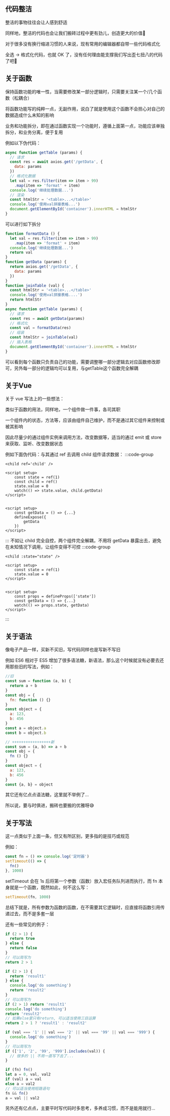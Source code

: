 代码整洁
---
整洁的事物往往会让人感到舒适

同样地，整洁的代码也会让我们搬砖过程中更有劲儿，创造更大的价值:100:

对于很多没有换行缩进习惯的人来说，现有常用的编辑器都自带一些代码格式化

全选 -> 格式化代码，也就 OK 了，没有任何理由能支撑我们写出歪七扭八的代码了吧:rofl:

关于函数
---
保持函数功能的唯一性，当需要修改某一部分逻辑时，只需要关注某一个/几个函数（松耦合）

将函数功能写的纯粹一点，无副作用，说白了就是使用这个函数不会担心对自己的数据造成什么未知的影响

业务和功能拆分，即在通过函数实现一个功能时，遵循上面第一点，功能应该单独拆分，和业务分离，便于复用

例如以下伪代码：
```js
async function getTable (params) {
  // 请求
  const res = await axios.get('/getData', {
    data: params
  })
  // 格式化数据
  let val = res.filter(item => item > 99)
    .map(item => 'format' + item)
  console.log('继续处理数据...')
  // 渲染
  const htmlStr = '<table>...</table>'
  console.log('使用val拼接表格...')
  document.getElementById('container').innerHTML = htmlStr
}
```
可以进行如下拆分
```js
function formatData () {
  let val = res.filter(item => item > 99)
    .map(item => 'format' + item)
  console.log('继续处理数据...')
  return val
}
function getData (params) {
  return axios.get('/getData', {
    data: params
  })
}
function joinTable (val) {
  const htmlStr = '<table>...</table>'
  console.log('使用val拼接表格....')
  return htmlStr
}
async function getTable (params) {
  // 请求
  const res = await getData(params) 
  // 格式化
  const val = formatData(res)
  // 组装
  const htmlStr = joinTable(val)
  // 插入表格
  document.getElementById('container').innerHTML = htmlStr
}
```
可以看到每个函数只负责自己的功能，需要调整哪一部分逻辑去对应函数修改即可，另外每一部分的逻辑均可以复用，与getTable这个函数完全解耦

关于Vue
---
关于 vue 写法上的一些想法：

类似于函数的用法，同样地，一个组件做一件事，各司其职

一个组件内的状态，方法等，应该由组件自己维护，而不是通过其它组件来控制或被其影响

因此尽量少的通过组件实例来调用方法，改变数据等，适当的通过 emit 或 store 来获取、监听、改变数据状态 

例如下面伪代码：与其通过 ref 去调用 child 组件请求数据：
:::code-group
```vue[parent.vue]
<child ref='child' />

<script setup>
    const state = ref(1)
    const child = ref()
    state.value = 0
    watch(() => state.value, child.getData)
</script>
```
```vue[child.vue]

<script setup>
    const getData = () => {...}
    defineExpose({
        getData
    })
</script>
```
:::
不如让 child 完全自控，两个组件完全解耦，不用将 getData 暴露出去，避免在未知情况下调用，让组件变得不可控
:::code-group
```vue[parent.vue]
<child :state="state" />

<script setup>
    const state = ref(1)
    state.value = 0
</script>
```
```vue[child.vue]

<script setup>
    const props = defineProps(['state'])
    const getData = () => {...}
    watch(() => props.state, getData)
</script>
```
:::

关于语法
---
像电子产品一样，买新不买旧，写代码同样也是写新不写旧

例如 ES6 相对于 ES5 增加了很多语法糖，新语法，那么这个时候就没有必要去还用那些旧的写法，例如：
```js
//旧
const sum = function (a, b) { 
  return a + b
} 
const obj = {
  fn: function () {}
}
const object = {
  a: 123,
  b: 456
}
const a = object.a
const b = object.b

// +++++++++++++++++新
const sum = (a, b) => a + b
const obj = { 
  fn () {}
}
const object = {
  a: 123,
  b: 456
}
const {a, b} = object
```
其它还有亿点点语法糖，这里就不举例了...

所以说，要与时俱进，搬砖也要搬的优雅呀:sweat_smile:

关于写法
---
这一点类似于上面一条，但又有所区别，更多指的是技巧或规范

例如：
```js
const fn = () => console.log('定时器')
setTimeout(() => {
  fn()
}, 1000)
```

setTimeout 会在 1s 后将第一个参数（函数）放入宏任务队列进而执行，而 fn 本身就是一个函数，既然如此，何不这么写：
```js
setTimeout(fn, 1000)
```
总结下就是，所有参数为函数的函数，在不需要其它逻辑时，应直接将函数引用传递过去，而不是多套一层

还有一些常见的例子：
```js
if (2 > 1) {
  return true
} else {
  return false
}
// 可以简写为
return 2 > 1
```
```js
if (2 > 1) {
  return 'result1'
} else {
  console.log('do something')
  return 'result2'
}
// 可以简写为
if (2 > 1) return 'result1'
console.log('do something')
return 'result2'
// 如果else里只有return, 可以适当使用三目运算
return 2 > 1 ? 'result1' : 'result2'
```
```js
if (val === '1' || val === '2' || val === '99' || val === '999') {
  console.log('do something')
}
// 可以简写为
if (['1', '2', '99', '999'].includes(val)) {
  // 很多的 || 不用一直写下去了...
}
```
```js
if (fn) fn()
let a = 0, val, val2
if (val) a = val
else a = val2
// 可以适当使用短路语句
fn && fn()
a = val || val2
```
另外还有亿点点，主要平时写代码时多思考，多养成习惯，而不是能用就行...
